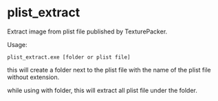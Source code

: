 # plist_extract

Extract image from plist file published by TexturePacker.

Usage:

```
plist_extract.exe [folder or plist file]
```

this will create a folder next to the plist file with the name of the plist file without extension.

while using with folder, this will extract all plist file under the folder.

